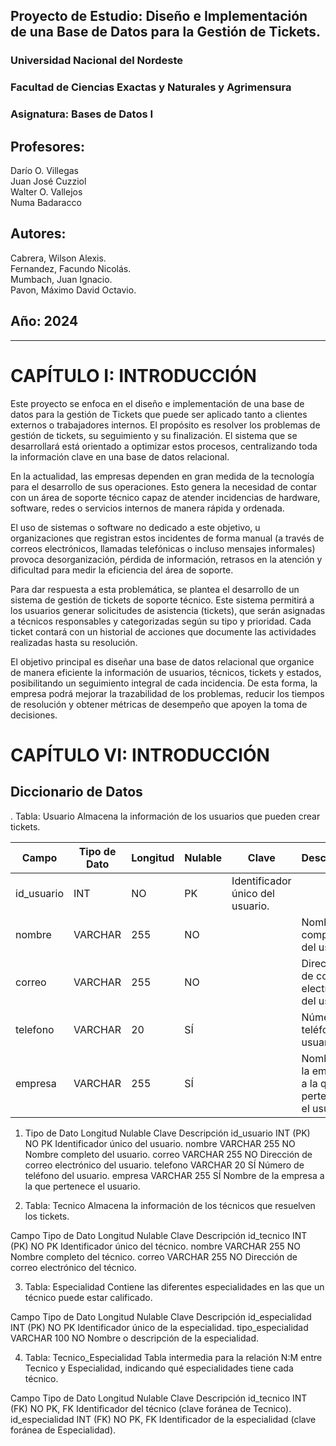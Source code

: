 ## Proyecto de Estudio: Diseño e Implementación de una Base de Datos para la Gestión de Tickets.  
### Universidad Nacional del Nordeste  
### Facultad de Ciencias Exactas y Naturales y Agrimensura

### Asignatura: Bases de Datos I  
## Profesores:  
Darío O. Villegas    
Juan José Cuzziol    
Walter O. Vallejos    
Numa Badaracco

## Autores:  
Cabrera, Wilson Alexis.    
Fernandez, Facundo Nicolás.    
Mumbach, Juan Ignacio.    
Pavon, Máximo David Octavio.

## Año: 2024

- - -  

# CAPÍTULO I: INTRODUCCIÓN

Este proyecto se enfoca en el diseño e implementación de una base de datos para la gestión de Tickets que puede ser aplicado tanto a clientes externos o trabajadores internos. El propósito es resolver los problemas de gestión de tickets, su seguimiento y su finalización. El sistema que se desarrollará está orientado a optimizar estos procesos, centralizando toda la información clave en una base de datos relacional.

En la actualidad, las empresas dependen en gran medida de la tecnología para el desarrollo de sus operaciones. Esto genera la necesidad de contar con un área de soporte técnico capaz de atender incidencias de hardware, software, redes o servicios internos de manera rápida y ordenada.

El uso de sistemas o software no dedicado a este objetivo, u organizaciones que registran estos incidentes de forma manual (a través de correos electrónicos, llamadas telefónicas o incluso mensajes informales) provoca desorganización, pérdida de información, retrasos en la atención y dificultad para medir la eficiencia del área de soporte.

Para dar respuesta a esta problemática, se plantea el desarrollo de un sistema de gestión de tickets de soporte técnico. Este sistema permitirá a los usuarios generar solicitudes de asistencia (tickets), que serán asignadas a técnicos responsables y categorizadas según su tipo y prioridad. Cada ticket contará con un historial de acciones que documente las actividades realizadas hasta su resolución.

El objetivo principal es diseñar una base de datos relacional que organice de manera eficiente la información de usuarios, técnicos, tickets y estados, posibilitando un seguimiento integral de cada incidencia. De esta forma, la empresa podrá mejorar la trazabilidad de los problemas, reducir los tiempos de resolución y obtener métricas de desempeño que apoyen la toma de decisiones.

# CAPÍTULO VI: INTRODUCCIÓN

## Diccionario de Datos

. Tabla: Usuario
Almacena la información de los usuarios que pueden crear tickets.

| Campo | Tipo de Dato | Longitud | Nulable | Clave | Descripción |
|-------|--------------|----------|----------|-------|-------------|
| id_usuario | INT | NO | PK | Identificador único del usuario. |
| nombre | VARCHAR | 255 | NO | | Nombre completo del usuario. |
| correo | VARCHAR | 255 | NO | | Dirección de correo electrónico del usuario. |
| telefono | VARCHAR | 20 | SÍ | | Número de teléfono del usuario. |
| empresa | VARCHAR | 255 | SÍ | | Nombre de la empresa a la que pertenece el usuario. |


1.	Tipo de Dato	Longitud	Nulable	Clave	Descripción
id_usuario	INT	(PK)	NO	PK	Identificador único del usuario.
nombre	VARCHAR	255	NO		Nombre completo del usuario.
correo	VARCHAR	255	NO		Dirección de correo electrónico del usuario.
telefono	VARCHAR	20	SÍ		Número de teléfono del usuario.
empresa	VARCHAR	255	SÍ		Nombre de la empresa a la que pertenece el usuario.


2. Tabla: Tecnico
Almacena la información de los técnicos que resuelven los tickets.

Campo	Tipo de Dato	Longitud	Nulable	Clave	Descripción
id_tecnico	INT	(PK)	NO	PK	Identificador único del técnico.
nombre	VARCHAR	255	NO		Nombre completo del técnico.
correo	VARCHAR	255	NO		Dirección de correo electrónico del técnico.


3. Tabla: Especialidad
Contiene las diferentes especialidades en las que un técnico puede estar calificado.

Campo	Tipo de Dato	Longitud	Nulable	Clave	Descripción
id_especialidad	INT	(PK)	NO	PK	Identificador único de la especialidad.
tipo_especialidad	VARCHAR	100	NO		Nombre o descripción de la especialidad.


4. Tabla: Tecnico_Especialidad
Tabla intermedia para la relación N:M entre Tecnico y Especialidad, indicando qué especialidades tiene cada técnico.

Campo	Tipo de Dato	Longitud	Nulable	Clave	Descripción
id_tecnico	INT	(FK)	NO	PK, FK	Identificador del técnico (clave foránea de Tecnico).
id_especialidad	INT	(FK)	NO	PK, FK	Identificador de la especialidad (clave foránea de Especialidad).





